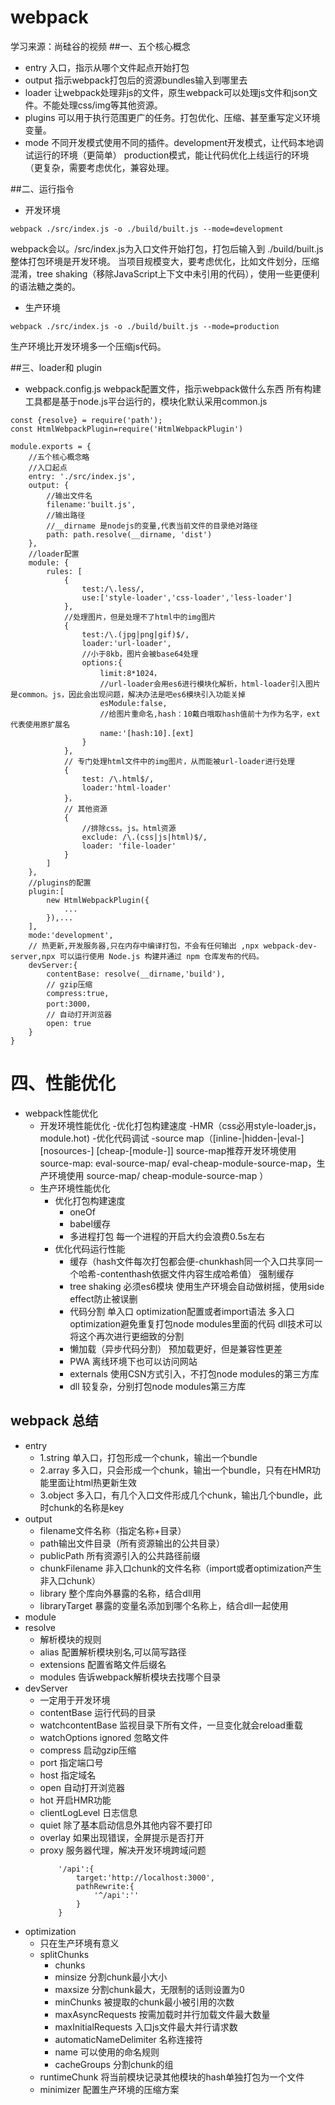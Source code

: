 # webpack
学习来源：尚硅谷的视频
##一、五个核心概念
- entry 入口，指示从哪个文件起点开始打包
- output 指示webpack打包后的资源bundles输入到哪里去
- loader 让webpack处理非js的文件，原生webpack可以处理js文件和json文件。不能处理css/img等其他资源。
- plugins 可以用于执行范围更广的任务。打包优化、压缩、甚至重写定义环境变量。
- mode 不同开发模式使用不同的插件。development开发模式，让代码本地调试运行的环境（更简单） production模式，能让代码优化上线运行的环境（更复杂，需要考虑优化，兼容处理。

##二、运行指令
- 开发环境
```
webpack ./src/index.js -o ./build/built.js --mode=development
```
webpack会以。/src/index.js为入口文件开始打包，打包后输入到 ./build/built.js 整体打包环境是开发环境。
当项目规模变大，要考虑优化，比如文件划分，压缩混淆，tree shaking（移除JavaScript上下文中未引用的代码），使用一些更便利的语法糖之类的。

- 生产环境
```
webpack ./src/index.js -o ./build/built.js --mode=production
```
生产环境比开发环境多一个压缩js代码。


##三、loader和 plugin
- webpack.config.js  webpack配置文件，指示webpack做什么东西
所有构建工具都是基于node.js平台运行的，模块化默认采用common.js
```
const {resolve} = require('path');
const HtmlWebpackPlugin=require('HtmlWebpackPlugin')

module.exports = {
    //五个核心概念略
    //入口起点
    entry: './src/index.js',
    output: {
        //输出文件名
        filename:'built.js',
        //输出路径
        //__dirname 是nodejs的变量,代表当前文件的目录绝对路径
        path: path.resolve(__dirname, 'dist')
    },
    //loader配置
    module: {
        rules: [
            {
                test:/\.less/,
                use:['style-loader','css-loader','less-loader']
            },
            //处理图片，但是处理不了html中的img图片
            {
                test:/\.(jpg|png|gif)$/,
                loader:'url-loader',
                //小于8kb，图片会被base64处理
                options:{
                    limit:8*1024，
                    //url-loader会用es6进行模块化解析，html-loader引入图片是common。js，因此会出现问题，解决办法是吧es6模块引入功能关掉
                    esModule:false,
                    //给图片重命名,hash：10戴白哦取hash值前十为作为名字，ext代表使用原扩展名
                    name:'[hash:10].[ext]
                }
            },
            // 专门处理html文件中的img图片，从而能被url-loader进行处理
            {
                test: /\.html$/,
                loader:'html-loader'
            }，
            // 其他资源
            {
                //排除css。js。html资源
                exclude: /\.(css|js|html)$/,
                loader: 'file-loader'
            }
        ]
    },
    //plugins的配置
    plugin:[
        new HtmlWebpackPlugin({
            ...
        }),...
    ],
    mode:'development',
    // 热更新,开发服务器,只在内存中编译打包，不会有任何输出 ,npx webpack-dev-server,npx 可以运行使用 Node.js 构建并通过 npm 仓库发布的代码。
    devServer:{
        contentBase: resolve(__dirname,'build'),
        // gzip压缩
        compress:true,
        port:3000，
        // 自动打开浏览器
        open: true
    }
}

```

# 四、性能优化
- webpack性能优化
  - 开发环境性能优化
    -优化打包构建速度
        -HMR（css必用style-loader,js，module.hot)
    -优化代码调试
        -source map（[inline-|hidden-|eval-] [nosources-] [cheap-[module-]] source-map推荐开发环境使用 source-map: eval-source-map/ eval-cheap-module-source-map，生产环境使用 source-map/ cheap-module-source-map ）
  - 生产环境性能优化
    - 优化打包构建速度
        - oneOf
        - babel缓存
        - 多进程打包 每一个进程的开启大约会浪费0.5s左右
    - 优化代码运行性能
        - 缓存（hash文件每次打包都会便-chunkhash同一个入口共享同一个哈希-contenthash依据文件内容生成哈希值） 强制缓存
        - tree shaking  必须es6模块 使用生产环境会自动做树摇，使用side effect防止被误删
        - 代码分割 单入口 optimization配置或者import语法 多入口 optimization避免重复打包node modules里面的代码 dll技术可以将这个再次进行更细致的分割
        - 懒加载（异步代码分割） 预加载更好，但是兼容性更差
        - PWA 离线环境下也可以访问网站
        - externals 使用CSN方式引入，不打包node modules的第三方库
        - dll 较复杂，分别打包node modules第三方库



## webpack 总结
- entry
    - 1.string 
    单入口，打包形成一个chunk，输出一个bundle
    - 2.array
    多入口，只会形成一个chunk，输出一个bundle，只有在HMR功能里面让html热更新生效
    - 3.object
    多入口，有几个入口文件形成几个chunk，输出几个bundle，此时chunk的名称是key
- output
    - filename文件名称（指定名称+目录）
    - path输出文件目录（所有资源输出的公共目录）
    - publicPath 所有资源引入的公共路径前缀
    - chunkFilename 非入口chunk的文件名称（import或者optimization产生非入口chunk）
    - library 整个库向外暴露的名称，结合dll用
    - libraryTarget 暴露的变量名添加到哪个名称上，结合dll一起使用
- module
- resolve
    - 解析模块的规则
    - alias 配置解析模块别名,可以简写路径
    - extensions 配置省略文件后缀名
    - modules 告诉webpack解析模块去找哪个目录
- devServer
    - 一定用于开发环境
    - contentBase 运行代码的目录
    - watchcontentBase 监视目录下所有文件，一旦变化就会reload重载
    - watchOptions ignored 忽略文件
    - compress 启动gzip压缩
    - port 指定端口号
    - host 指定域名
    - open 自动打开浏览器
    - hot 开启HMR功能
    - clientLogLevel 日志信息
    - quiet 除了基本启动信息外其他内容不要打印
    - overlay 如果出现错误，全屏提示是否打开
    - proxy 服务器代理，解决开发环境跨域问题
        ```
            '/api':{
                target:'http://localhost:3000',
                pathRewrite:{
                    '^/api':''
                }
            }
        ```
- optimization
    - 只在生产环境有意义
    - splitChunks
        - chunks
        - minsize 分割chunk最小大小
        - maxsize 分割chunk最大，无限制的话则设置为0
        - minChunks 被提取的chunk最小被引用的次数
        - maxAsyncRequests 按需加载时并行加载文件最大数量
        - maxInitialRequests 入口js文件最大并行请求数
        - automaticNameDelimiter 名称连接符
        - name 可以使用的命名规则
        - cacheGroups 分割chunk的组
    - runtimeChunk 将当前模块记录其他模块的hash单独打包为一个文件
    - minimizer 配置生产环境的压缩方案



